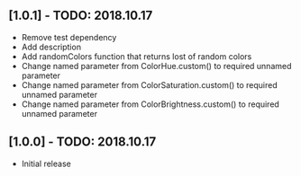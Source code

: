 ## [1.0.1] - TODO: 2018.10.17

* Remove test dependency
* Add description
* Add randomColors function that returns lost of random colors
* Change named parameter from ColorHue.custom() to required unnamed parameter
* Change named parameter from ColorSaturation.custom() to required unnamed parameter
* Change named parameter from ColorBrightness.custom() to required unnamed parameter

## [1.0.0] - TODO: 2018.10.17

* Initial release
